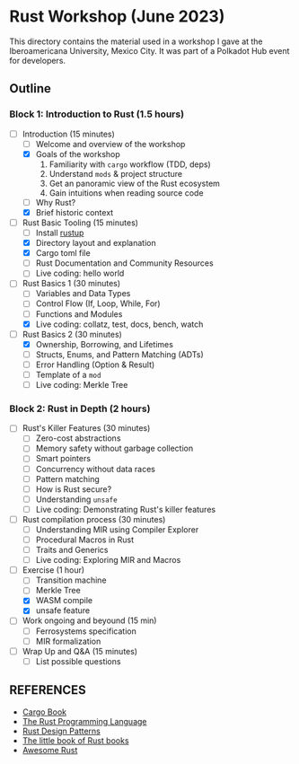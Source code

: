 # Rust Workshop (June 2023)

This directory contains the material used in a workshop I gave at the
Iberoamericana University, Mexico City. It was part of a Polkadot Hub event for
developers.

## Outline

### Block 1: Introduction to Rust (1.5 hours)

- [ ] Introduction (15 minutes)
    - [ ] Welcome and overview of the workshop
    - [x] Goals of the workshop
        1. Familiarity with `cargo` workflow (TDD, deps)
        2. Understand `mods` & project structure
        3. Get an panoramic view of the Rust ecosystem
        4. Gain intuitions when reading source code
    - [ ] Why Rust?
    - [x] Brief historic context

- [ ] Rust Basic Tooling (15 minutes)
    - [ ] Install [rustup](https://rustup.rs/)
    - [x] Directory layout and explanation
    - [x] Cargo toml file
    - [ ] Rust Documentation and Community Resources
    - [ ] Live coding: hello world

- [ ] Rust Basics 1 (30 minutes)
    - [ ] Variables and Data Types
    - [ ] Control Flow (If, Loop, While, For)
    - [ ] Functions and Modules
    - [x] Live coding: collatz, test, docs, bench, watch

- [ ] Rust Basics 2 (30 minutes)
    - [x] Ownership, Borrowing, and Lifetimes
    - [ ] Structs, Enums, and Pattern Matching (ADTs)
    - [ ] Error Handling (Option & Result)
    - [ ] Template of a `mod`
    - [ ] Live coding: Merkle Tree

### Block 2: Rust in Depth (2 hours)

- [ ] Rust's Killer Features (30 minutes)
    - [ ] Zero-cost abstractions
    - [ ] Memory safety without garbage collection
    - [ ] Smart pointers
    - [ ] Concurrency without data races
    - [ ] Pattern matching
    - [ ] How is Rust secure?
    - [ ] Understanding `unsafe`
    - [ ] Live coding: Demonstrating Rust's killer features

- [ ] Rust compilation process (30 minutes)
    - [ ] Understanding MIR using Compiler Explorer
    - [ ] Procedural Macros in Rust
    - [ ] Traits and Generics
    - [ ] Live coding: Exploring MIR and Macros

- [ ] Exercise (1 hour)
    - [ ] Transition machine
    - [ ] Merkle Tree
    - [x] WASM compile
    - [x] unsafe feature

- [ ] Work ongoing and beyound (15 min)
    - [ ] Ferrosystems specification
    - [ ] MIR formalization

- [ ] Wrap Up and Q&A (15 minutes)
    - [ ] List possible questions

## REFERENCES
- [Cargo Book](https://doc.rust-lang.org/cargo/index.html)
- [The Rust Programming Language](https://doc.rust-lang.org/book/)
- [Rust Design Patterns](https://rust-unofficial.github.io/patterns/)
- [The little book of Rust books](https://lborb.github.io/book/title-page.html)
- [Awesome Rust](https://github.com/rust-unofficial/awesome-rust)
